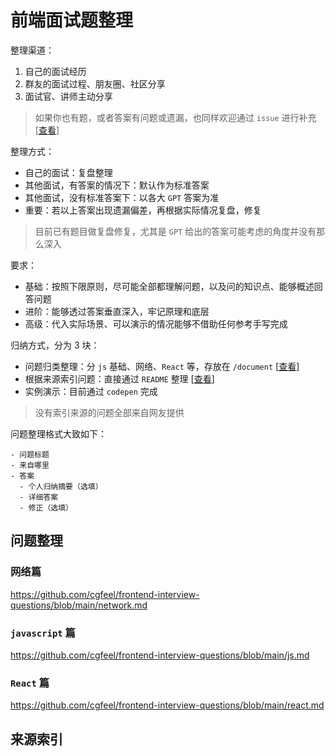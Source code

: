 # 前端面试题整理

整理渠道：

1. 自己的面试经历
2. 群友的面试过程、朋友圈、社区分享
3. 面试官、讲师主动分享

> 如果你也有题，或者答案有问题或遗漏，也同样欢迎通过 `issue` 进行补充 [[查看](https://github.com/cgfeel/frontend-interview-questions/issues)]

整理方式：

- 自己的面试：复盘整理
- 其他面试，有答案的情况下：默认作为标准答案
- 其他面试，没有标准答案下：以各大 `GPT` 答案为准
- 重要：若以上答案出现遗漏偏差，再根据实际情况复盘，修复

> 目前已有题目做复盘修复，尤其是 `GPT` 给出的答案可能考虑的角度并没有那么深入

要求：

- 基础：按照下限原则，尽可能全部都理解问题，以及问的知识点、能够概述回答问题
- 进阶：能够透过答案垂直深入，牢记原理和底层
- 高级：代入实际场景、可以演示的情况能够不借助任何参考手写完成

归纳方式，分为 3 块：

- 问题归类整理：分 `js` 基础、网络、`React` 等，存放在 `/document` [[查看](#问题整理)]
- 根据来源索引问题：直接通过 `README` 整理 [[查看](#来源索引)]
- 实例演示：目前通过 `codepen` 完成

> 没有索引来源的问题全部来自网友提供

问题整理格式大致如下：

```
- 问题标题
- 来自哪里
- 答案
  - 个人归纳摘要（选填）
  - 详细答案
  - 修正（选填）
```

## 问题整理

### 网络篇

https://github.com/cgfeel/frontend-interview-questions/blob/main/network.md

### `javascript` 篇

https://github.com/cgfeel/frontend-interview-questions/blob/main/js.md

### `React` 篇

https://github.com/cgfeel/frontend-interview-questions/blob/main/react.md

## 来源索引
